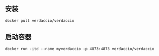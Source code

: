 ## 安装
```shell
docker pull verdaccio/verdaccio
```

## 启动容器
```shell
docker run -itd --name myverdaccio -p 4873:4873 verdaccio/verdaccio
```